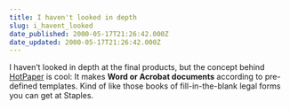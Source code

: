 ```yaml
---
title: I haven't looked in depth
slug: i_havent_looked
date_published: 2000-05-17T21:26:42.000Z
date_updated: 2000-05-17T21:26:42.000Z
---
```


I haven’t looked in depth at the final products, but the concept behind [HotPaper](http://www.hotpaper.com/) is cool: It makes **Word or Acrobat documents** according to pre-defined templates. Kind of like those books of fill-in-the-blank legal forms you can get at Staples.
